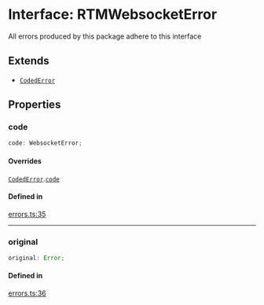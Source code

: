 # Interface: RTMWebsocketError

All errors produced by this package adhere to this interface

## Extends

- [`CodedError`](Interface.CodedError.md)

## Properties

### code

```ts
code: WebsocketError;
```

#### Overrides

[`CodedError`](Interface.CodedError.md).[`code`](Interface.CodedError.md#code)

#### Defined in

[errors.ts:35](https://github.com/slackapi/node-slack-sdk/blob/main/packages/rtm-api/src/errors.ts#L35)

***

### original

```ts
original: Error;
```

#### Defined in

[errors.ts:36](https://github.com/slackapi/node-slack-sdk/blob/main/packages/rtm-api/src/errors.ts#L36)
